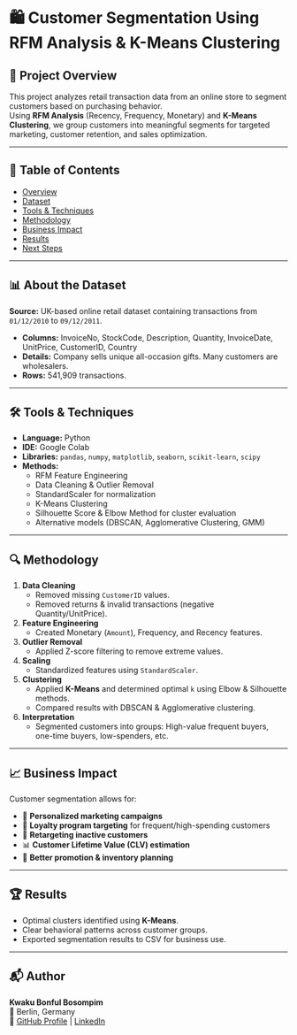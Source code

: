 # 🛍 Customer Segmentation Using RFM Analysis & K-Means Clustering

## 📌 Project Overview
This project analyzes retail transaction data from an online store to segment customers based on purchasing behavior.  
Using **RFM Analysis** (Recency, Frequency, Monetary) and **K-Means Clustering**, we group customers into meaningful segments for targeted marketing, customer retention, and sales optimization.

---

## 📂 Table of Contents
- [Overview](#-project-overview)
- [Dataset](#-about-the-dataset)
- [Tools & Techniques](#-tools--techniques)
- [Methodology](#-methodology)
- [Business Impact](#-business-impact)
- [Results](#-results)
- [Next Steps](#-next-steps)

---

## 📊 About the Dataset
**Source:** UK-based online retail dataset containing transactions from `01/12/2010` to `09/12/2011`.

- **Columns:** InvoiceNo, StockCode, Description, Quantity, InvoiceDate, UnitPrice, CustomerID, Country  
- **Details:** Company sells unique all-occasion gifts. Many customers are wholesalers.  
- **Rows:** 541,909 transactions.

---

## 🛠 Tools & Techniques
- **Language:** Python  
- **IDE:** Google Colab  
- **Libraries:** `pandas`, `numpy`, `matplotlib`, `seaborn`, `scikit-learn`, `scipy`  
- **Methods:**
  - RFM Feature Engineering
  - Data Cleaning & Outlier Removal
  - StandardScaler for normalization
  - K-Means Clustering
  - Silhouette Score & Elbow Method for cluster evaluation
  - Alternative models (DBSCAN, Agglomerative Clustering, GMM)

---

## 🔍 Methodology
1. **Data Cleaning**
   - Removed missing `CustomerID` values.
   - Removed returns & invalid transactions (negative Quantity/UnitPrice).
2. **Feature Engineering**
   - Created Monetary (`Amount`), Frequency, and Recency features.
3. **Outlier Removal**
   - Applied Z-score filtering to remove extreme values.
4. **Scaling**
   - Standardized features using `StandardScaler`.
5. **Clustering**
   - Applied **K-Means** and determined optimal `k` using Elbow & Silhouette methods.
   - Compared results with DBSCAN & Agglomerative clustering.
6. **Interpretation**
   - Segmented customers into groups: High-value frequent buyers, one-time buyers, low-spenders, etc.

---

## 📈 Business Impact
Customer segmentation allows for:
- 🎯 **Personalized marketing campaigns**  
- 🎁 **Loyalty program targeting** for frequent/high-spending customers  
- 🔄 **Retargeting inactive customers**  
- 📊 **Customer Lifetime Value (CLV) estimation**  
- 🧠 **Better promotion & inventory planning**

---

## 🏆 Results
- Optimal clusters identified using **K-Means**.  
- Clear behavioral patterns across customer groups.
- Exported segmentation results to CSV for business use.

---

## 📬 Author
**Kwaku Bonful Bosompim**  
📍 Berlin, Germany  
🔗 [GitHub Profile](https://github.com/KwakuBonfulBosompim) | [LinkedIn](#)

